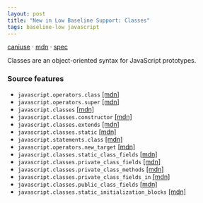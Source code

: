 ```yaml
---
layout: post
title: "New in Low Baseline Support: Classes"
tags: baseline-low javascript
---
```


[caniuse](https://caniuse.com/?search=class-syntax) · [mdn](https://developer.mozilla.org/en-US/search?q=Classes) · [spec](https://tc39.es/ecma262/multipage/ecmascript-language-functions-and-classes.html#sec-class-definitions)

Classes are an object-oriented syntax for JavaScript prototypes.

### Source features

- ``javascript.operators.class`` [[mdn]](https://developer.mozilla.org/en-US/search?q=javascript.operators.class)
- ``javascript.operators.super`` [[mdn]](https://developer.mozilla.org/en-US/search?q=javascript.operators.super)
- ``javascript.classes`` [[mdn]](https://developer.mozilla.org/en-US/search?q=javascript.classes)
- ``javascript.classes.constructor`` [[mdn]](https://developer.mozilla.org/en-US/search?q=javascript.classes.constructor)
- ``javascript.classes.extends`` [[mdn]](https://developer.mozilla.org/en-US/search?q=javascript.classes.extends)
- ``javascript.classes.static`` [[mdn]](https://developer.mozilla.org/en-US/search?q=javascript.classes.static)
- ``javascript.statements.class`` [[mdn]](https://developer.mozilla.org/en-US/search?q=javascript.statements.class)
- ``javascript.operators.new_target`` [[mdn]](https://developer.mozilla.org/en-US/search?q=javascript.operators.new_target)
- ``javascript.classes.static_class_fields`` [[mdn]](https://developer.mozilla.org/en-US/search?q=javascript.classes.static_class_fields)
- ``javascript.classes.private_class_fields`` [[mdn]](https://developer.mozilla.org/en-US/search?q=javascript.classes.private_class_fields)
- ``javascript.classes.private_class_methods`` [[mdn]](https://developer.mozilla.org/en-US/search?q=javascript.classes.private_class_methods)
- ``javascript.classes.private_class_fields_in`` [[mdn]](https://developer.mozilla.org/en-US/search?q=javascript.classes.private_class_fields_in)
- ``javascript.classes.public_class_fields`` [[mdn]](https://developer.mozilla.org/en-US/search?q=javascript.classes.public_class_fields)
- ``javascript.classes.static_initialization_blocks`` [[mdn]](https://developer.mozilla.org/en-US/search?q=javascript.classes.static_initialization_blocks)
